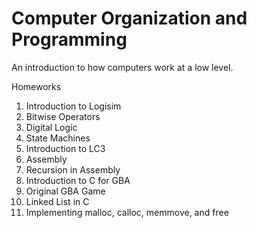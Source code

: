 # Computer Organization and Programming

An introduction to how computers work at a low level.

Homeworks
1. Introduction to Logisim
2. Bitwise Operators
3. Digital Logic
4. State Machines
5. Introduction to LC3
6. Assembly
7. Recursion in Assembly
8. Introduction to C for GBA
9. Original GBA Game
10. Linked List in C
11. Implementing malloc, calloc, memmove, and free
